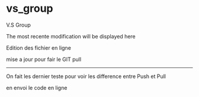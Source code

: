 # vs_group
V.S Group 

The most recente modification will be displayed here

Edition des fichier en ligne 

mise a jour pour fair le GIT pull

--------------------------------------------------------------------------
On fait les dernier teste pour voir les difference entre Push et Pull 

en envoi le code en ligne 

